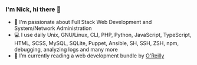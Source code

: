 ### I'm Nick, hi there 👋

- :cowboy_hat_face: I'm passionate about Full Stack Web Development and System/Network Administration
- :computer: I use daily Unix, GNU/Linux, CLI, PHP, Python, JavaScript, TypeScript, HTML, SCSS, MySQL, SQLite, Puppet, Ansible, SH, SSH, ZSH, npm, debugging, analyzing logs and many more  
- :open_book: I’m currently reading a web development bundle by [O'Reilly](https://www.oreilly.com/)